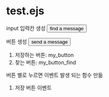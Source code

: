 # test.ejs
input 입력칸 생성
    <button id="my_button_find">find a message</button>

버튼 생성
    <button id="my_button_*">send a message</button>  

1. 저장하는 버튼: my_button
2. 찾는 버튼: my_button_find

버튼 별로 누르면 이벤트 발생 되는 함수 만듦
1. 저장 버튼 이벤트 <script> 함수
$("#my_button").click(function (){}
버튼을 클릭하면 click 되었다 라는 문구의 알람창이 뜨게 함
  
let value = $("#my_input").val();
입력창에 클라이언트가 기입한 데이터를 value가 받음

### $.ajax: jquery문  
url: '/message' : 데이터 뜨는 url
message: value : 입력값의 value가 message라는 content로 넘어감



### REST(Representational State Transfer) 개념:
자원을 이름으로 구분해, 자원의 정보를 주고 받는 것을 의미 뭔 솔;

예) 자원: 소프트웨어가 관리하는 모든 것 ex. 문서, 그림 등등

자원의 이름: db의 user

정보 전달: json, xml을 통해 데이터 주고 받는게 일반적

CRUD 개념에 적용
Creat: 생성(POST)
Read: 조회(GET)
Update: 수정(PUT)
Delete: 삭제(DELETE)
+
정보조회(HEAD)

method: 'POST' => jquery 함수 중 POST를 사용하겠다란 뜻

success: function(response) {
    alert(response);

=> 응답이 성공되면 호출된다

반대로 
error: function(response) {
    alert(response);

=> 응답이 실패일 경우 호출된다

+
complete: function(response) {
    alert(response);

=> error나 success 함수가 수행된 후 실행되는 함수

###  find a message click 눌렀을 때 발생되는 이벤트
$("#my_button_find").click(function (){



1.을 누르면 서버가 db에 접근?해서 값 저장
client는 db에 접근하는게 아니라 서버에 값을 넘겨주기만 하면 된다

test.ejs 에서 클라이언트가 서버에게 요청하고 응답을 받는다

db에 접근해야하는 요청일 때는 서버가 db에 접근한다


1.을 누르면 input에 작성한 값이 db에 저장
2.를 누르면 db에 저장된 값이 alert로 출력

### 클라이언트가 서버에 요청해서 DB에 저장 

몽고디비 연결
mongoose 모듈 불러오기
몽구스 스키마 만들기
content라는 변수에 클라이언트가 기입한 데이터 저장
연결되면 서버 접속 + 서버성공이라고 띄우기
연결 실패시 서버 키지X